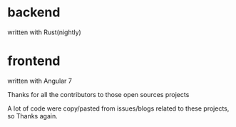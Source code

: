 # backend

written with Rust(nightly)

# frontend

written with Angular 7

Thanks for all the contributors to those open sources projects

A lot of code were copy/pasted from issues/blogs related to
these projects, so Thanks again.
